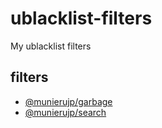 # ublacklist-filters

My ublacklist filters

## filters

- [@munierujp/garbage](https://munierujp.github.io/ublacklist-filters/filters/garbage.txt)
- [@munierujp/search](https://munierujp.github.io/ublacklist-filters/filters/search.txt)
